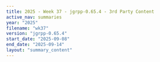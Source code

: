 ```yaml
---
title: 2025 - Week 37 - jgrpp-0.65.4 - 3rd Party Content
active_nav: summaries
year: "2025"
filename: "wk37"
version: "jgrpp-0.65.4"
start_date: "2025-09-08"
end_date: "2025-09-14"
layout: "summary_content"
---
```

